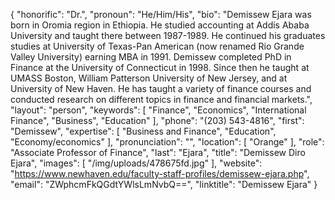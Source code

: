 {
  "honorific": "Dr.",
  "pronoun": "He/Him/His",
  "bio": "Demissew Ejara was born in Oromia region in Ethiopia. He studied accounting at Addis Ababa University and taught there between 1987-1989. He continued his graduates studies at University of Texas-Pan American (now renamed Rio Grande Valley University) earning MBA in 1991. Demissew completed PhD in Finance at the University of Connecticut in 1998. Since then he taught at UMASS Boston, William Patterson University of New Jersey, and at University of New Haven. He has taught a variety of finance courses and conducted research on different topics in finance and financial markets.",
  "layout": "person",
  "keywords": [
    "Finance",
    "Economics",
    "International Finance",
    "Business",
    "Education"
  ],
  "phone": "(203) 543-4816",
  "first": "Demissew",
  "expertise": [
    "Business and Finance",
    "Education",
    "Economy/economics"
  ],
  "pronunciation": "",
  "location": [
    "Orange"
  ],
  "role": "Associate Professor of Finance",
  "last": "Ejara",
  "title": "Demissew Diro Ejara",
  "images": [
    "/img/uploads/478675fd.jpg"
  ],
  "website": "https://www.newhaven.edu/faculty-staff-profiles/demissew-ejara.php",
  "email": "ZWphcmFkQGdtYWlsLmNvbQ==",
  "linktitle": "Demissew Ejara"
}
